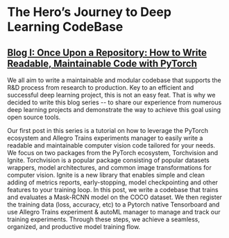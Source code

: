 # The Hero’s Journey to Deep Learning CodeBase
## [Blog I: Once Upon a Repository: How to Write Readable, Maintainable Code with PyTorch](https://medium.com/p/once-upon-a-repository-how-to-write-readable-maintainable-code-with-pytorch-951f03f6a829?source=email-679430f47f06--writer.postDistributed&sk=3a6953df05559b11fbbc35a258e75ec0)

We all aim to write a maintainable and modular codebase that supports the R&D process from research to production. Key to an efficient and successful deep learning project, this is not an easy feat. That is why we decided to write this blog series -- to share our experience from numerous deep learning projects and demonstrate the way to achieve this goal using open source tools.

Our first post in this series is a tutorial on how to leverage the PyTorch ecosystem and Allegro Trains experiments manager to easily write a readable and maintainable computer vision code tailored for your needs. We focus on two packages from the PyTorch ecosystem, Torchvision and Ignite. Torchvision is a popular package consisting of popular datasets wrappers, model architectures, and common image transformations for computer vision. Ignite is a new library that enables simple and clean adding of metrics reports, early-stopping, model checkpointing and other features to your training loop. In this post, we write a codebase that trains and evaluates a Mask-RCNN model on the COCO dataset. We then register the training data (loss, accuracy, etc) to a Pytorch native Tensorboard and use Allegro Trains experiment & autoML manager to manage and track our training experiments. Through these steps, we achieve a seamless, organized, and productive model training flow.
